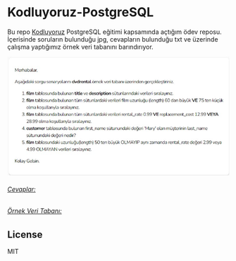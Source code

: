 # Kodluyoruz-PostgreSQL
Bu repo [Kodluyoruz](https://kodluyoruz.org/tr/kodluyoruz/) PostgreSQL eğitimi kapsamında açtığım ödev reposu. İçerisinde soruların bulunduğu jpg, cevapların bulunduğu txt ve üzerinde çalışma yaptığımız örnek veri tabanını barındırıyor. 

![](https://github.com/ecanci42/Kodluyoruz-PostgreSQL/blob/main/odev1sorular.jpg)

###### [Cevaplar:](https://github.com/ecanci42/Kodluyoruz-PostgreSQL/blob/main/sqlodev1.txt)

###### [Örnek Veri Tabanı:](https://github.com/ecanci42/Kodluyoruz-PostgreSQL/tree/main/Ornek%20Veri%20Tabani)

## License
MIT